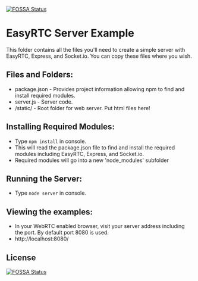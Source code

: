 [![FOSSA Status](https://app.fossa.io/api/projects/git%2Bgithub.com%2Fninomarx%2Fapi_vancouver.svg?type=shield)](https://app.fossa.io/projects/git%2Bgithub.com%2Fninomarx%2Fapi_vancouver?ref=badge_shield)

EasyRTC Server Example
======================

This folder contains all the files you'll need to create a simple server with EasyRTC, Express, and Socket.io. You can copy these files where you wish.

Files and Folders:
------------------

 - package.json - Provides project information allowing npm to find and install required modules.
 - server.js - Server code.
 - /static/ - Root folder for web server. Put html files here!

 
Installing Required Modules:
----------------------------

 - Type `npm install` in console.
 - This will read the package.json file to find and install the required modules including EasyRTC, Express, and Socket.io.
 - Required modules will go into a new 'node_modules' subfolder


Running the Server:
-------------------

 - Type `node server` in console.


Viewing the examples:
---------------------

 - In your WebRTC enabled browser, visit your server address including the port. By default port 8080 is used.
 - http://localhost:8080/

## License
[![FOSSA Status](https://app.fossa.io/api/projects/git%2Bgithub.com%2Fninomarx%2Fapi_vancouver.svg?type=large)](https://app.fossa.io/projects/git%2Bgithub.com%2Fninomarx%2Fapi_vancouver?ref=badge_large)